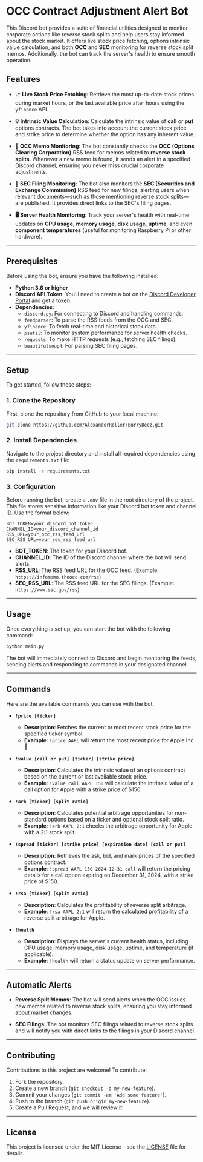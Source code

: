 # OCC Contract Adjustment Alert Bot

This Discord bot provides a suite of financial utilities designed to monitor corporate actions like reverse stock splits and help users stay informed about the stock market. It offers live stock price fetching, options intrinsic value calculation, and both **OCC** and **SEC** monitoring for reverse stock split memos. Additionally, the bot can track the server's health to ensure smooth operation.

## Features

- **📈 Live Stock Price Fetching**: Retrieve the most up-to-date stock prices during market hours, or the last available price after hours using the `yfinance` API.
  
- **💡 Intrinsic Value Calculation**: Calculate the intrinsic value of **call** or **put** options contracts. The bot takes into account the current stock price and strike price to determine whether the option has any inherent value.

- **📑 OCC Memo Monitoring**: The bot constantly checks the **OCC (Options Clearing Corporation)** RSS feed for memos related to **reverse stock splits**. Whenever a new memo is found, it sends an alert in a specified Discord channel, ensuring you never miss crucial corporate adjustments.

- **📰 SEC Filing Monitoring**: The bot also monitors the **SEC (Securities and Exchange Commission)** RSS feed for new filings, alerting users when relevant documents—such as those mentioning reverse stock splits—are published. It provides direct links to the SEC's filing pages.

- **🖥️ Server Health Monitoring**: Track your server's health with real-time updates on **CPU usage**, **memory usage**, **disk usage**, **uptime**, and even **component temperatures** (useful for monitoring Raspberry Pi or other hardware).

---

## Prerequisites

Before using the bot, ensure you have the following installed:

- **Python 3.6 or higher**
- **Discord API Token**: You'll need to create a bot on the [Discord Developer Portal](https://discord.com/developers/applications) and get a token.
- **Dependencies**:
  - `discord.py`: For connecting to Discord and handling commands.
  - `feedparser`: To parse the RSS feeds from the OCC and SEC.
  - `yfinance`: To fetch real-time and historical stock data.
  - `psutil`: To monitor system performance for server health checks.
  - `requests`: To make HTTP requests (e.g., fetching SEC filings).
  - `beautifulsoup4`: For parsing SEC filing pages.

---

## Setup

To get started, follow these steps:

### 1. **Clone the Repository**
   First, clone the repository from GitHub to your local machine:
   ```bash
   git clone https://github.com/AlexanderRoller/BurryDeez.git
   ```

### 2. **Install Dependencies**
   Navigate to the project directory and install all required dependencies using the `requirements.txt` file:
   ```bash
   pip install -r requirements.txt
   ```

### 3. **Configuration**

   Before running the bot, create a `.env` file in the root directory of the project. This file stores sensitive information like your Discord bot token and channel ID. Use the format below:

   ```plaintext
   BOT_TOKEN=your_discord_bot_token
   CHANNEL_ID=your_discord_channel_id
   RSS_URL=your_occ_rss_feed_url
   SEC_RSS_URL=your_sec_rss_feed_url
   ```

   - **BOT_TOKEN**: The token for your Discord bot.
   - **CHANNEL_ID**: The ID of the Discord channel where the bot will send alerts.
   - **RSS_URL**: The RSS feed URL for the OCC feed. (Example: `https://infomemo.theocc.com/rss`)
   - **SEC_RSS_URL**: The RSS feed URL for the SEC filings. (Example: `https://www.sec.gov/rss`)

---

## Usage

Once everything is set up, you can start the bot with the following command:

```bash
python main.py
```

The bot will immediately connect to Discord and begin monitoring the feeds, sending alerts and responding to commands in your designated channel.

---

## Commands

Here are the available commands you can use with the bot:

- **`!price [ticker]`**
  - **Description**: Fetches the current or most recent stock price for the specified ticker symbol.
  - **Example**: `!price AAPL` will return the most recent price for Apple Inc. 🍏

- **`!value [call or put] [ticker] [strike price]`**
  - **Description**: Calculates the intrinsic value of an options contract based on the current or last available stock price.
  - **Example**: `!value call AAPL 150` will calculate the intrinsic value of a call option for Apple with a strike price of $150.

- **`!arb [ticker] [split ratio]`**
  - **Description**: Calculates potential arbitrage opportunities for non-standard options based on a ticker and optional stock split ratio.
  - **Example**: `!arb AAPL 2:1` checks the arbitrage opportunity for Apple with a 2:1 stock split.

- **`!spread [ticker] [strike price] [expiration date] [call or put]`**
  - **Description**: Retrieves the ask, bid, and mark prices of the specified options contract.
  - **Example**: `!spread AAPL 150 2024-12-31 call` will return the pricing details for a call option expiring on December 31, 2024, with a strike price of $150.

- **`!rsa [ticker] [split ratio]`**
  - **Description**: Calculates the profitability of reverse split arbitrage.
  - **Example**: `!rsa AAPL 2:1` will return the calculated profitability of a reverse split arbitrage for Apple.

- **`!health`**
  - **Description**: Displays the server's current health status, including CPU usage, memory usage, disk usage, uptime, and temperature (if applicable).
  - **Example**: `!health` will return a status update on server performance.

---

## Automatic Alerts

- **Reverse Split Memos**: The bot will send alerts when the OCC issues new memos related to reverse stock splits, ensuring you stay informed about market changes.
  
- **SEC Filings**: The bot monitors SEC filings related to reverse stock splits and will notify you with direct links to the filings in your Discord channel.

---

## Contributing

Contributions to this project are welcome! To contribute:

1. Fork the repository.
2. Create a new branch (`git checkout -b my-new-feature`).
3. Commit your changes (`git commit -am 'Add some feature'`).
4. Push to the branch (`git push origin my-new-feature`).
5. Create a Pull Request, and we will review it!

---

## License

This project is licensed under the MIT License - see the [LICENSE](LICENSE) file for details.
